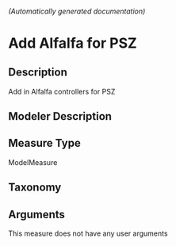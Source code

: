 

###### (Automatically generated documentation)

# Add Alfalfa for PSZ

## Description
Add in Alfalfa controllers for PSZ

## Modeler Description


## Measure Type
ModelMeasure

## Taxonomy


## Arguments




This measure does not have any user arguments


